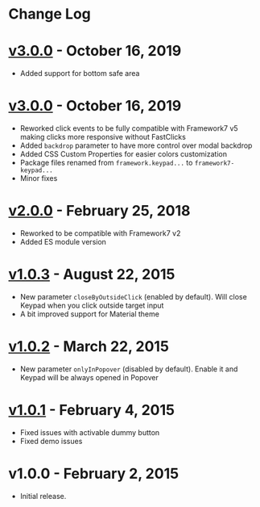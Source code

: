 # Change Log

# [v3.0.0](https://github.com/framework7io/framework7/compare/v3.0.0...v3.0.1) - October 16, 2019
  * Added support for bottom safe area

# [v3.0.0](https://github.com/framework7io/framework7/compare/v2.0.0...v3.0.0) - October 16, 2019
  * Reworked click events to be fully compatible with Framework7 v5 making clicks more responsive without FastClicks
  * Added `backdrop` parameter to have more control over modal backdrop
  * Added CSS Custom Properties for easier colors customization
  * Package files renamed from `framework.keypad...` to `framework7-keypad...`
  * Minor fixes

# [v2.0.0](https://github.com/framework7io/framework7/compare/v1.0.3...v2.0.0) - February 25, 2018

  * Reworked to be compatible with Framework7 v2
  * Added ES module version

# [v1.0.3](https://github.com/framework7io/framework7/compare/v1.0.2...v1.0.3) - August 22, 2015

  * New parameter `closeByOutsideClick` (enabled by default). Will close Keypad when you click outside target input
  * A bit improved support for Material theme

# [v1.0.2](https://github.com/framework7io/framework7/compare/v1.0.1...v1.0.2) - March 22, 2015

  * New parameter `onlyInPopover` (disabled by default). Enable it and Keypad will be always opened in Popover

# [v1.0.1](https://github.com/framework7io/framework7/compare/v1.0.0...v1.0.1) - February 4, 2015

  * Fixed issues with activable dummy button
  * Fixed demo issues

# v1.0.0 - February 2, 2015

  * Initial release.
